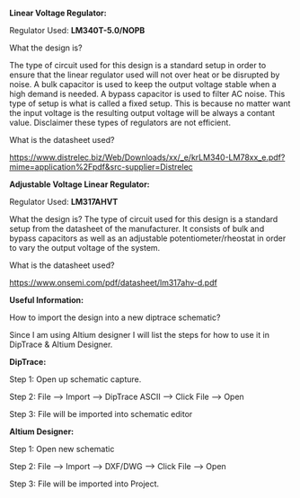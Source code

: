**Linear Voltage Regulator:** 

Regulator Used: **LM340T-5.0/NOPB**

What the design is? 

The type of circuit used for this design is a standard setup in order to ensure that the linear regulator used will not over heat or be disrupted by noise. 
A bulk capacitor is used to keep the output voltage stable when a high demand is needed. A bypass capacitor is used to filter AC noise. 
This type of setup is what is called a fixed setup. This is because no matter want the input voltage is the resulting output voltage will be always a contant value. 
Disclaimer these types of regulators are not efficient. 

What is the datasheet used? 

https://www.distrelec.biz/Web/Downloads/xx/_e/krLM340-LM78xx_e.pdf?mime=application%2Fpdf&src-supplier=Distrelec

**Adjustable Voltage Linear Regulator:** 

Regulator Used: **LM317AHVT**

What the design is? The type of circuit used for this design is a standard setup from the datasheet of the manufacturer. 
It consists of bulk and bypass capacitors as well as an adjustable potentiometer/rheostat in order to vary the output voltage of the system. 

What is the datasheet used? 

https://www.onsemi.com/pdf/datasheet/lm317ahv-d.pdf

**Useful Information:** 

How to import the design into a new diptrace schematic? 

Since I am using Altium designer I will list the steps for how to use it in DipTrace & Altium Designer. 

**DipTrace:** 

Step 1: Open up schematic capture. 

Step 2: File --> Import --> DipTrace ASCII --> Click File --> Open 

Step 3: File will be imported into schematic editor 

**Altium Designer:** 

Step 1: Open new schematic 

Step 2: File --> Import --> DXF/DWG --> Click File --> Open 

Step 3: File will be imported into Project.
